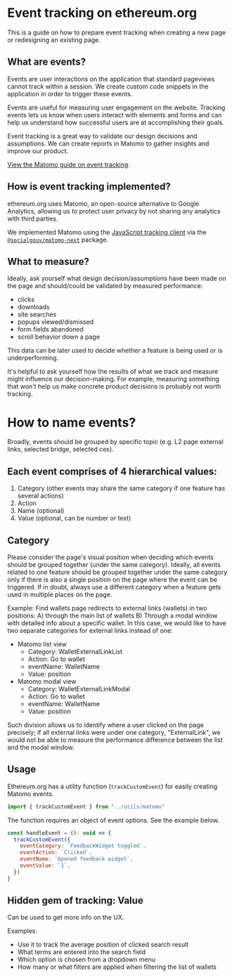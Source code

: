 # Event tracking on ethereum.org

This is a guide on how to prepare event tracking when creating a new page or redesigning an existing page.

## What are events?

Events are user interactions on the application that standard pageviews cannot track within a session. We create custom code snippets in the application in order to trigger these events.

Events are useful for measuring user engagement on the website. Tracking events lets us know when users interact with elements and forms and can help us understand how successful users are at accomplishing their goals.

Event tracking is a great way to validate our design decisions and assumptions. We can create reports in Matomo to gather insights and improve our product.

[View the Matomo guide on event tracking](https://matomo.org/guide/reports/event-tracking/).

## How is event tracking implemented?

ethereum.org uses Matomo, an open-source alternative to Google Analytics, allowing us to protect user privacy by not sharing any analytics with third parties.

We implemented Matomo using the [JavaScript tracking client](https://developer.matomo.org/guides/tracking-javascript-guide) via the [`@socialgouv/matomo-next`](https://github.com/SocialGouv/matomo-next) package.

## What to measure?

Ideally, ask yourself what design decision/assumptions have been made on the page and should/could be validated by measured performance:

- clicks
- downloads
- site searches
- popups viewed/dismissed
- form fields abandoned
- scroll behavior down a page

This data can be later used to decide whether a feature is being used or is underperforming.

It's helpful to ask yourself how the results of what we track and measure might influence our decision-making. For example, measuring something that won't help us make concrete product decisions is probably not worth tracking.

# How to name events?

Broadly, events should be grouped by specific topic (e.g. L2 page external links, selected bridge, selected cex).

## Each event comprises of 4 hierarchical values:

1. Category (other events may share the same category if one feature has several actions)
2. Action
3. Name (optional)
4. Value (optional, can be number or text)

## Category

Please consider the page's visual position when deciding which events should be grouped together (under the same category). Ideally, all events related to one feature should be grouped together under the same category only if there is also a single position on the page where the event can be triggered. If in doubt, always use a different category when a feature gets used in multiple places on the page.

Example:
Find wallets page redirects to external links (wallets) in two positions: A) through the main list of wallets B) Through a modal window with detailed info about a specific wallet. In this case, we would like to have two separate categories for external links instead of one:

- Matomo list view
  - Category: WalletExternalLinkList
  - Action: Go to wallet
  - eventName: WalletName
  - Value: position
- Matomo modal view
  - Category: WalletExternalLinkModal
  - Action: Go to wallet
  - eventName: WalletName
  - Value: position

Such division allows us to identify where a user clicked on the page precisely; if all external links were under one category, "ExternalLink", we would not be able to measure the performance difference between the list and the modal window.

## Usage

Ethereum.org has a utility function (`trackCustomEvent`) for easily creating Matomo events.

```javascript
import { trackCustomEvent } from "../utils/matomo"
```

The function requires an object of event options. See the example below.

```javascript
const handleEvent = (): void => {
  trackCustomEvent({
    eventCategory: `FeedbackWidget toggled`,
    eventAction: `Clicked`,
    eventName: `Opened feedback widget`,
    eventValue: `1`,
  })
}
```

## Hidden gem of tracking: Value

Can be used to get more info on the UX.

Examples:

- Use it to track the average position of clicked search result
- What terms are entered into the search field
- Which option is chosen from a dropdown menu
- How many or what filters are applied when filtering the list of wallets
